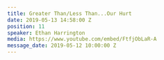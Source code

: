```yaml
---
title: Greater Than/Less Than...Our Hurt
date: 2019-05-13 14:58:00 Z
position: 11
speaker: Ethan Harrington
media: https://www.youtube.com/embed/FtfjObLaR-A
message_date: 2019-05-12 10:00:00 Z
---
```


